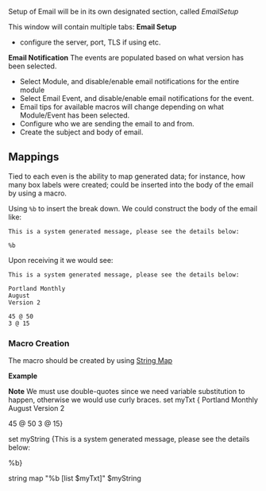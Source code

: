 Setup of Email will be in its own designated section, called _EmailSetup_

This window will contain multiple tabs:
**Email Setup**
  * configure the server, port, TLS if using etc.


**Email Notification**
The events are populated based on what version has been selected.
  * Select Module, and disable/enable email notifications for the entire module
  * Select Email Event, and disable/enable email notifications for the event.
  * Email tips for available macros will change depending on what Module/Event has been selected.
  * Configure who we are sending the email to and from.
  * Create the subject and body of email.


## Mappings ##

Tied to each even is the ability to map generated data; for instance, how many box labels were created; could be inserted into the body of the email by using a macro.

Using `%b` to insert the break down. We could construct the body of the email like:
```
This is a system generated message, please see the details below:

%b
```

Upon receiving it we would see:

```
This is a system generated message, please see the details below:

Portland Monthly
August
Version 2

45 @ 50
3 @ 15
```

### Macro Creation ###

The macro should be created by using [String Map](http://www.tcl.tk/man/tcl8.6/TclCmd/string.htm#M34)

**Example**

**Note** We must use double-quotes since we need variable substitution to happen, otherwise we would use curly braces.
set myTxt {
Portland Monthly
August
Version 2

45 @ 50
3 @ 15}

set myString {This is a system generated message, please see the details below:

%b}

string map "%b [list $myTxt]" $myString
```